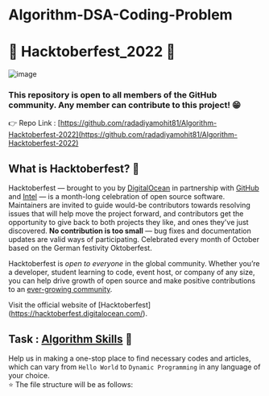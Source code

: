 # Algorithm-DSA-Coding-Problem

# :star_struck: Hacktoberfest_2022 :star_struck:
![image](https://user-images.githubusercontent.com/30775542/194536427-e22c5081-a29b-4577-9dd5-d9664ec701d4.png)

### This repository is open to all members of the GitHub community. Any member can contribute to this project! :grin:

:point_right: Repo Link : [https://github.com/radadiyamohit81/Algorithm-Hacktoberfest-2022](https://github.com/radadiyamohit81/Algorithm-Hacktoberfest-2022)

## What is Hacktoberfest? :thinking:
Hacktoberfest — brought to you by [DigitalOcean](https://hacktoberfest.digitalocean.com/) in partnership with [GitHub](https://github.blog/2017-09-27-celebrate-open-source-this-october-with-hacktoberfest/) and [Intel](https://www.intel.in/) — is a month-long celebration of open source software. Maintainers are invited to guide would-be contributors towards resolving issues that will help move the project forward, and contributors get the opportunity to give back to both projects they like, and ones they've just discovered. **No contribution is too small** — bug fixes and documentation updates are valid ways of participating. Celebrated every month of October based on the German festivity Oktoberfest.

Hacktoberfest is *open to everyone* in the global community. Whether you’re a developer, student learning to code, event host, or company of any size, you can help drive growth of open source and make positive contributions to an [ever-growing community](https://github.com/open-source). 

Visit the official website of [Hacktoberfest] (https://hacktoberfest.digitalocean.com/).

## Task : [Algorithm Skills](https://github.com/radadiyamohit81/Algorithm-Hacktoberfest-2022) :rocket:
Help us in making a one-stop place to find necessary codes and articles, which can vary from `Hello World` to `Dynamic Programming` in any language of your choice.  
:star: The file structure will be as follows:
